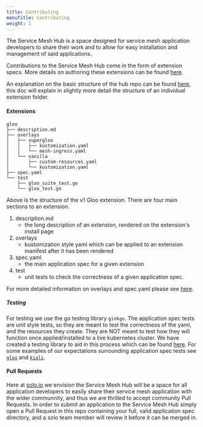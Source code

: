 ```yaml
---
title: Contributing
menuTitle: Contributing
weight: 1
---
```


The Service Mesh Hub is a space designed for service mesh application developers to share their work and to allow 
for easy installation and management of said applications.

Contributions to the Service Mesh Hub come in the form of extension specs. More details on authoring these 
extensions can be found [here](../extensions).

An explanation on the basic structure of the hub repo can be found [here](https://github.com/solo-io/service-mesh-hub), 
this doc will explain in slightly more detail the structure of an individual extension folder.

#### Extensions

```
gloo
├── description.md
├── overlays
│   ├── supergloo
│   │   ├── kustomization.yaml
│   │   └── mesh-ingress.yaml
│   └── vanilla
│       ├── custom-resources.yaml
│       └── kustomization.yaml
├── spec.yaml
└── test
    ├── gloo_suite_test.go
    └── gloo_test.go
```

Above is the structure of the v1 Gloo extension. There are four main sections to an extension.
1) description.md
    * the long description of an extension, rendered on the extension's install page
1) overlays
	* kustomization style yaml which can be applied to an extension manifest after it has been rendered
2) spec.yaml
	* the main application spec for a given extension
3) test
	* unit tests to check the correctness of a given application spec.

For more detailed information on overlays and spec.yaml please see [here](../extensions).

##### Testing
For testing we use the go testing library `ginkgo`. The application spec tests are unit style tests, so they are
meant to test the correctness of the yaml, and the resources they create. They are NOT meant to test how they 
will function once applied/installed to a live kubernetes cluster. We have created a testing library to aid in 
this process which can be found [here](https://github.com/solo-io/go-utils/tree/master/manifesttestutils). 
For some examples of our expectations surrounding application spec tests see 
[`gloo`](https://github.com/solo-io/service-mesh-hub/blob/master/extensions/v1/gloo/test/gloo_test.go) and 
[`kiali`](https://github.com/solo-io/service-mesh-hub/blob/master/extensions/v1/kiali/test/kiali_test.go).

#### Pull Requests
Here at [solo.io](https://www.solo.io/) we envision the Service Mesh Hub will be a space for all 
application developers to easily share their service mesh application with the wider communnity, and thus
we are thrilled to accept community Pull Requests. In order to submit an application to the Service Mesh Hub simply
open a Pull Request in this repo containing your full, valid application spec directory, and a solo team member will
review it before it can be merged in.
